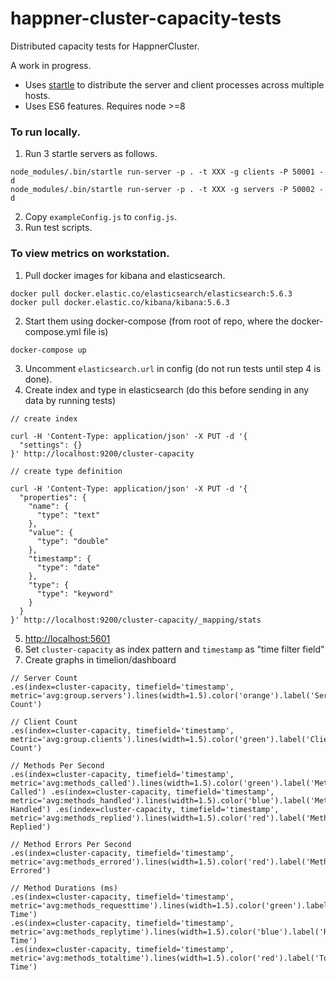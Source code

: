 # happner-cluster-capacity-tests

Distributed capacity tests for HappnerCluster.

A work in progress.

* Uses [startle](https://github.com/nomilous/startle) to distribute the server and client processes across multiple hosts.
* Uses ES6 features. Requires node >=8

### To run locally.

1. Run 3 startle servers as follows.

```
node_modules/.bin/startle run-server -p . -t XXX -g clients -P 50001 -d
node_modules/.bin/startle run-server -p . -t XXX -g servers -P 50002 -d
```

2. Copy  `exampleConfig.js` to `config.js`.
3. Run test scripts.




### To view metrics on workstation.

1. Pull docker images for kibana and elasticsearch.

```
docker pull docker.elastic.co/elasticsearch/elasticsearch:5.6.3
docker pull docker.elastic.co/kibana/kibana:5.6.3
```

2. Start them using docker-compose (from root of repo, where the docker-compose.yml file is)

```
docker-compose up
```

3. Uncomment `elasticsearch.url` in config (do not run tests until step 4 is done).
4. Create index and type in elasticsearch (do this before sending in any data by running tests)

```
// create index

curl -H 'Content-Type: application/json' -X PUT -d '{
  "settings": {}
}' http://localhost:9200/cluster-capacity

// create type definition

curl -H 'Content-Type: application/json' -X PUT -d '{
  "properties": {
    "name": {
      "type": "text"
    },
    "value": {
      "type": "double"
    },
    "timestamp": {
      "type": "date"
    },
    "type": {
      "type": "keyword"
    }
  }
}' http://localhost:9200/cluster-capacity/_mapping/stats

```

5. [http://localhost:5601](http://localhost:5601)
6. Set `cluster-capacity` as index pattern and `timestamp` as "time filter field"
7. Create graphs in timelion/dashboard

```
// Server Count
.es(index=cluster-capacity, timefield='timestamp', metric='avg:group.servers').lines(width=1.5).color('orange').label('Server Count')

// Client Count
.es(index=cluster-capacity, timefield='timestamp', metric='avg:group.clients').lines(width=1.5).color('green').label('Client Count')

// Methods Per Second
.es(index=cluster-capacity, timefield='timestamp', metric='avg:methods_called').lines(width=1.5).color('green').label('Methods Called') .es(index=cluster-capacity, timefield='timestamp', metric='avg:methods_handled').lines(width=1.5).color('blue').label('Methods Handled') .es(index=cluster-capacity, timefield='timestamp', metric='avg:methods_replied').lines(width=1.5).color('red').label('Methods Replied')

// Method Errors Per Second
.es(index=cluster-capacity, timefield='timestamp', metric='avg:methods_errored').lines(width=1.5).color('red').label('Methods Errored')

// Method Durations (ms)
.es(index=cluster-capacity, timefield='timestamp', metric='avg:methods_requesttime').lines(width=1.5).color('green').label('Request Time')
.es(index=cluster-capacity, timefield='timestamp', metric='avg:methods_replytime').lines(width=1.5).color('blue').label('Reply Time')
.es(index=cluster-capacity, timefield='timestamp', metric='avg:methods_totaltime').lines(width=1.5).color('red').label('Total Time')


```

